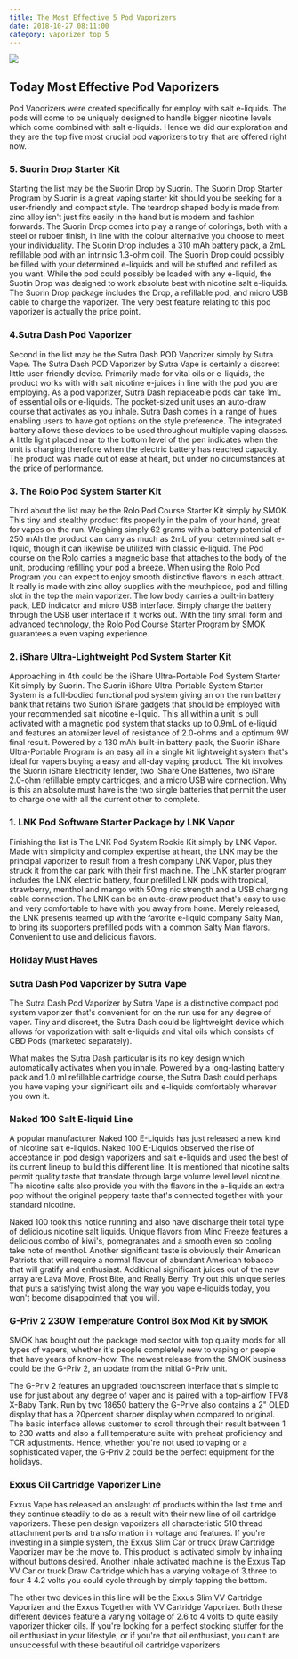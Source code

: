 ```yaml
---
title: The Most Effective 5 Pod Vaporizers
date: 2018-10-27 08:11:00
category: vaporizer top 5
---
```


![](/images/8.jpg)

## Today Most Effective Pod Vaporizers

Pod Vaporizers were created specifically for employ with salt e-liquids. The pods will come to be uniquely designed to handle bigger nicotine levels which come combined with salt e-liquids. Hence we did our exploration and they are the top five most crucial pod vaporizers to try that are offered right now.

### 5. Suorin Drop Starter Kit
Starting the list may be the Suorin Drop by Suorin. The Suorin Drop Starter Program by Suorin is a great vaping starter kit should you be seeking for a user-friendly and compact style. The teardrop shaped body is made from zinc alloy isn't just fits easily in the hand but is modern and fashion forwards. The Suorin Drop comes into play a range of colorings, both with a steel or rubber finish, in line with the colour alternative you choose to meet your individuality. The Suorin Drop includes a 310 mAh battery pack, a 2mL refillable pod with an intrinsic 1.3-ohm coil. The Suorin Drop could possibly be filled with your determined e-liquids and will be stuffed and refilled as you want. While the pod could possibly be loaded with any e-liquid, the Suotin Drop was designed to work absolute best with nicotine salt e-liquids. The Suorin Drop package includes the Drop, a refillable pod, and micro USB cable to charge the vaporizer. The very best feature relating to this pod vaporizer is actually the price point.

<!-- more -->

### 4.Sutra Dash Pod Vaporizer
Second in the list may be the Sutra Dash POD Vaporizer simply by Sutra Vape. The Sutra Dash POD Vaporizer by Sutra Vape is certainly a discreet little user-friendly device. Primarily made for vital oils or e-liquids, the product works with with salt nicotine e-juices in line with the pod you are employing. As a pod vaporizer, Sutra Dash replaceable pods can take 1mL of essential oils or e-liquids. The pocket-sized unit uses an auto-draw course that activates as you inhale. Sutra Dash comes in a range of hues enabling users to have got options on the style preference. The integrated battery allows these devices to be used throughout multiple vaping classes. A little light placed near to the bottom level of the pen indicates when the unit is charging therefore when the electric battery has reached capacity. The product was made out of ease at heart, but under no circumstances at the price of performance.

### 3. The Rolo Pod System Starter Kit
Third about the list may be the Rolo Pod Course Starter Kit simply by SMOK. This tiny and stealthy product fits properly in the palm of your hand, great for vapes on the run. Weighing simply 62 grams with a battery potential of 250 mAh the product can carry as much as 2mL of your determined salt e-liquid, though it can likewise be utilized with classic e-liquid. The Pod course on the Rolo carries a magnetic base that attaches to the body of the unit, producing refilling your pod a breeze. When using the Rolo Pod Program you can expect to enjoy smooth distinctive flavors in each attract. It really is made with zinc alloy supplies with the mouthpiece, pod and filling slot in the top the main vaporizer. The low body carries a built-in battery pack, LED indicator and micro USB interface. Simply charge the battery through the USB user interface if it works out. With the tiny small form and advanced technology, the Rolo Pod Course Starter Program by SMOK guarantees a even vaping experience.

### 2. iShare Ultra-Lightweight Pod System Starter Kit
Approaching in 4th could be the iShare Ultra-Portable Pod System Starter Kit simply by Suorin. The Suorin iShare Ultra-Portable System Starter System is a full-bodied functional pod system giving an on the run battery bank that retains two Surion iShare gadgets that should be employed with your recommended salt nicotine e-liquid. This all within a unit is pull activated with a magnetic pod system that stacks up to 0.9mL of e-liquid and features an atomizer level of resistance of 2.0-ohms and a optimum 9W final result. Powered by a 130 mAh built-in battery pack, the Suorin iShare Ultra-Portable Program is an easy all in a single kit lightweight system that's ideal for vapers buying a easy and all-day vaping product. The kit involves the Suorin iShare Electricity lender, two iShare One Batteries, two iShare 2.0-ohm refillable empty cartridges, and a micro USB wire connection. Why is this an absolute must have is the two single batteries that permit the user to charge one with all the current other to complete.

### 1. LNK Pod Software Starter Package by LNK Vapor
Finishing the list is The LNK Pod System Rookie Kit simply by LNK Vapor. Made with simplicity and complex expertise at heart, the LNK may be the principal vaporizer to result from a fresh company LNK Vapor, plus they struck it from the car park with their first machine. The LNK starter program includes the LNK electric battery, four prefilled LNK pods with tropical, strawberry, menthol and mango with 50mg nic strength and a USB charging cable connection. The LNK can be an auto-draw product that's easy to use and very comfortable to have with you away from home. Merely released, the LNK presents teamed up with the favorite e-liquid company Salty Man, to bring its supporters prefilled pods with a common Salty Man flavors. Convenient to use and delicious flavors.

### Holiday Must Haves

### Sutra Dash Pod Vaporizer by Sutra Vape
The Sutra Dash Pod Vaporizer by Sutra Vape is a distinctive compact pod system vaporizer that's convenient for on the run use for any degree of vaper. Tiny and discreet, the Sutra Dash could be lightweight device which allows for vaporization with salt e-liquids and vital oils which consists of CBD Pods (marketed separately).

What makes the Sutra Dash particular is its no key design which automatically activates when you inhale. Powered by a long-lasting battery pack and 1.0 ml refillable cartridge course, the Sutra Dash could perhaps you have vaping your significant oils and e-liquids comfortably wherever you own it.

### Naked 100 Salt E-liquid Line
A popular manufacturer Naked 100 E-Liquids has just released a new kind of nicotine salt e-liquids. Naked 100 E-Liquids observed the rise of acceptance in pod design vaporizers and salt e-liquids and used the best of its current lineup to build this different line. It is mentioned that nicotine salts permit quality taste that translate through large volume level level nicotine. The nicotine salts also provide you with the flavors in the e-liquids an extra pop without the original peppery taste that's connected together with your standard nicotine.

Naked 100 took this notice running and also have discharge their total type of delicious nicotine salt liquids. Unique flavors from Mind Freeze features a delicious combo of kiwi's, pomegranates and a smooth even so cooling take note of menthol. Another significant taste is obviously their American Patriots that will require a normal flavour of abundant American tobacco that will gratify and enthusiast. Additional significant juices out of the new array are Lava Move, Frost Bite, and Really Berry. Try out this unique series that puts a satisfying twist along the way you vape e-liquids today, you won't become disappointed that you will.

### G-Priv 2 230W Temperature Control Box Mod Kit by SMOK
SMOK has bought out the package mod sector with top quality mods for all types of vapers, whether it's people completely new to vaping or people that have years of know-how. The newest release from the SMOK business could be the G-Priv 2, an update from the initial G-Priv unit.

The G-Priv 2 features an upgraded touchscreen interface that's simple to use for just about any degree of vaper and is paired with a top-airflow TFV8 X-Baby Tank. Run by two 18650 battery the G-Prive also contains a 2" OLED display that has a 20percent sharper display when compared to original. The basic interface allows customer to scroll through their result between 1 to 230 watts and also a full temperature suite with preheat proficiency and TCR adjustments. Hence, whether you're not used to vaping or a sophisticated vaper, the G-Priv 2 could be the perfect equipment for the holidays.

### Exxus Oil Cartridge Vaporizer Line
Exxus Vape has released an onslaught of products within the last time and they continue steadily to do as a result with their new line of oil cartridge vaporizers. These pen design vaporizers all characteristic 510 thread attachment ports and transformation in voltage and features. If you're investing in a simple system, the Exxus Slim Car or truck Draw Cartridge Vaporizer may be the move to. This product is activated simply by inhaling without buttons desired. Another inhale activated machine is the Exxus Tap VV Car or truck Draw Cartridge which has a varying voltage of 3.three to four 4 4.2 volts you could cycle through by simply tapping the bottom.

The other two devices in this line will be the Exxus Slim VV Cartridge Vaporizer and the Exxus Together with VV Cartridge Vaporizer. Both these different devices feature a varying voltage of 2.6 to 4 volts to quite easily vaporizer thicker oils. If you're looking for a perfect stocking stuffer for the oil enthusiast in your lifestyle, or if you're that oil enthusiast, you can't are unsuccessful with these beautiful oil cartridge vaporizers.
